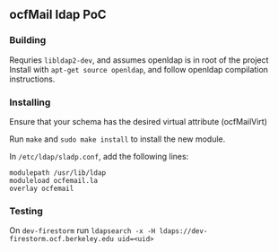 ## ocfMail ldap PoC


### Building

Requries `libldap2-dev`, and assumes openldap is in root of the project
Install with `apt-get source openldap`, and follow openldap compilation instructions.

### Installing

Ensure that your schema has the desired virtual attribute (ocfMailVirt)

Run `make` and `sudo make install` to install the new module.

In `/etc/ldap/sladp.conf`, add the following lines:

```
modulepath /usr/lib/ldap
moduleload ocfemail.la
overlay ocfemail
```

### Testing

On `dev-firestorm` run `ldapsearch -x -H ldaps://dev-firestorm.ocf.berkeley.edu uid=<uid>`
